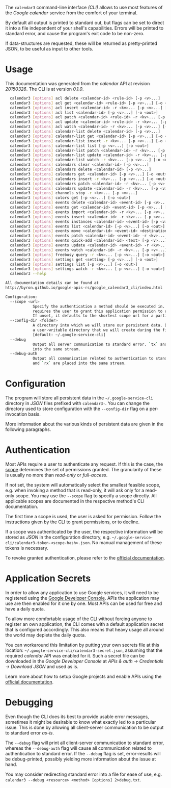 <!---
DO NOT EDIT !
This file was generated automatically from 'src/mako/cli/README.md.mako'
DO NOT EDIT !
-->
The `calendar3` command-line interface *(CLI)* allows to use most features of the *Google calendar* service from the comfort of your terminal.

By default all output is printed to standard out, but flags can be set to direct it into a file independent of your shell's
capabilities. Errors will be printed to standard error, and cause the program's exit code to be non-zero.

If data-structures are requested, these will be returned as pretty-printed JSON, to be useful as input to other tools.

# Usage

This documentation was generated from the *calendar* API at revision *20150326*. The CLI is at version *0.1.0*.

```bash
  calendar3 [options] acl delete <calendar-id> <rule-id> [-p <v>...]
  calendar3 [options] acl get <calendar-id> <rule-id> [-p <v>...] [-o <out>]
  calendar3 [options] acl insert <calendar-id> -r <kv>... [-p <v>...] [-o <out>]
  calendar3 [options] acl list <calendar-id> [-p <v>...] [-o <out>]
  calendar3 [options] acl patch <calendar-id> <rule-id> -r <kv>... [-p <v>...] [-o <out>]
  calendar3 [options] acl update <calendar-id> <rule-id> -r <kv>... [-p <v>...] [-o <out>]
  calendar3 [options] acl watch <calendar-id> -r <kv>... [-p <v>...] [-o <out>]
  calendar3 [options] calendar-list delete <calendar-id> [-p <v>...]
  calendar3 [options] calendar-list get <calendar-id> [-p <v>...] [-o <out>]
  calendar3 [options] calendar-list insert -r <kv>... [-p <v>...] [-o <out>]
  calendar3 [options] calendar-list list [-p <v>...] [-o <out>]
  calendar3 [options] calendar-list patch <calendar-id> -r <kv>... [-p <v>...] [-o <out>]
  calendar3 [options] calendar-list update <calendar-id> -r <kv>... [-p <v>...] [-o <out>]
  calendar3 [options] calendar-list watch -r <kv>... [-p <v>...] [-o <out>]
  calendar3 [options] calendars clear <calendar-id> [-p <v>...]
  calendar3 [options] calendars delete <calendar-id> [-p <v>...]
  calendar3 [options] calendars get <calendar-id> [-p <v>...] [-o <out>]
  calendar3 [options] calendars insert -r <kv>... [-p <v>...] [-o <out>]
  calendar3 [options] calendars patch <calendar-id> -r <kv>... [-p <v>...] [-o <out>]
  calendar3 [options] calendars update <calendar-id> -r <kv>... [-p <v>...] [-o <out>]
  calendar3 [options] channels stop -r <kv>... [-p <v>...]
  calendar3 [options] colors get [-p <v>...] [-o <out>]
  calendar3 [options] events delete <calendar-id> <event-id> [-p <v>...]
  calendar3 [options] events get <calendar-id> <event-id> [-p <v>...] [-o <out>]
  calendar3 [options] events import <calendar-id> -r <kv>... [-p <v>...] [-o <out>]
  calendar3 [options] events insert <calendar-id> -r <kv>... [-p <v>...] [-o <out>]
  calendar3 [options] events instances <calendar-id> <event-id> [-p <v>...] [-o <out>]
  calendar3 [options] events list <calendar-id> [-p <v>...] [-o <out>]
  calendar3 [options] events move <calendar-id> <event-id> <destination> [-p <v>...] [-o <out>]
  calendar3 [options] events patch <calendar-id> <event-id> -r <kv>... [-p <v>...] [-o <out>]
  calendar3 [options] events quick-add <calendar-id> <text> [-p <v>...] [-o <out>]
  calendar3 [options] events update <calendar-id> <event-id> -r <kv>... [-p <v>...] [-o <out>]
  calendar3 [options] events watch <calendar-id> -r <kv>... [-p <v>...] [-o <out>]
  calendar3 [options] freebusy query -r <kv>... [-p <v>...] [-o <out>]
  calendar3 [options] settings get <setting> [-p <v>...] [-o <out>]
  calendar3 [options] settings list [-p <v>...] [-o <out>]
  calendar3 [options] settings watch -r <kv>... [-p <v>...] [-o <out>]
  calendar3 --help

All documentation details can be found at
http://byron.github.io/google-apis-rs/google_calendar3_cli/index.html

Configuration:
  --scope <url>  
            Specify the authentication a method should be executed in. Each scope 
            requires the user to grant this application permission to use it.
            If unset, it defaults to the shortest scope url for a particular method.
  --config-dir <folder>
            A directory into which we will store our persistent data. Defaults to 
            a user-writable directory that we will create during the first invocation.
            [default: ~/.google-service-cli]
  --debug
            Output all server communication to standard error. `tx` and `rx` are placed 
            into the same stream.
  --debug-auth
            Output all communication related to authentication to standard error. `tx` 
            and `rx` are placed into the same stream.

```

# Configuration

The program will store all persistent data in the `~/.google-service-cli` directory in *JSON* files prefixed with `calendar3-`.  You can change the directory used to store configuration with the `--config-dir` flag on a per-invocation basis.

More information about the various kinds of persistent data are given in the following paragraphs.

# Authentication

Most APIs require a user to authenticate any request. If this is the case, the [scope][scopes] determines the 
set of permissions granted. The granularity of these is usually no more than *read-only* or *full-access*.

If not set, the system will automatically select the smallest feasible scope, e.g. when invoking a
method that is read-only, it will ask only for a read-only scope. 
You may use the `--scope` flag to specify a scope directly. 
All applicable scopes are documented in the respective method's CLI documentation.

The first time a scope is used, the user is asked for permission. Follow the instructions given 
by the CLI to grant permissions, or to decline.

If a scope was authenticated by the user, the respective information will be stored as *JSON* in the configuration
directory, e.g. `~/.google-service-cli/calendar3-token-<scope-hash>.json`. No manual management of these tokens
is necessary.

To revoke granted authentication, please refer to the [official documentation][revoke-access].

# Application Secrets

In order to allow any application to use Google services, it will need to be registered using the 
[Google Developer Console][google-dev-console]. APIs the application may use are then enabled for it
one by one. Most APIs can be used for free and have a daily quota.

To allow more comfortable usage of the CLI without forcing anyone to register an own application, the CLI
comes with a default application secret that is configured accordingly. This also means that heavy usage
all around the world may deplete the daily quota.

You can workaround this limitation by putting your own secrets file at this location: 
`~/.google-service-cli/calendar3-secret.json`, assuming that the required *calendar* API 
was enabled for it. Such a secret file can be downloaded in the *Google Developer Console* at 
*APIs & auth -> Credentials -> Download JSON* and used as is.

Learn more about how to setup Google projects and enable APIs using the [official documentation][google-project-new].


# Debugging

Even though the CLI does its best to provide usable error messages, sometimes it might be desirable to know
what exactly led to a particular issue. This is done by allowing all client-server communication to be 
output to standard error *as-is*.

The `--debug` flag will print all client-server communication to standard error, whereas the `--debug-auth` flag
will cause all communication related to authentication to standard error.
If the `--debug` flag is set, error-results will be debug-printed, possibly yielding more information about the 
issue at hand.

You may consider redirecting standard error into a file for ease of use, e.g. `calendar3 --debug <resource> <method> [options] 2>debug.txt`.


[scopes]: https://developers.google.com/+/api/oauth#scopes
[revoke-access]: http://webapps.stackexchange.com/a/30849
[google-dev-console]: https://console.developers.google.com/
[google-project-new]: https://developers.google.com/console/help/new/